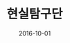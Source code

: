 ---
layout: post
title:  "현실탐구단"
date:   2016-10-01
categories: work
sub-cat: self-initiated
bg-color-1:	333
bg-color-2: eee
img:
    - /img/hstgd/01.jpg
    - /img/hstgd/02-2.jpg
    - /img/hstgd/03.jpg
    - /img/hstgd/04.jpg
    - /img/hstgd/05.jpg
collab: 
    - "글.호키포키, 박하다, 권민서, 신인아, 박루저, 융기, 총총, 지혜, 전소영, 조팝"
    - "책 사진.전소영"
txt:
---